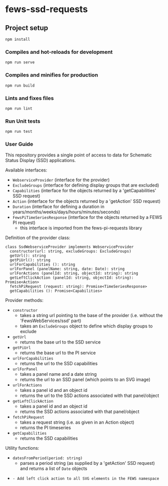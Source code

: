 # fews-ssd-requests

## Project setup
```
npm install
```

### Compiles and hot-reloads for development
```
npm run serve
```

### Compiles and minifies for production
```
npm run build
```

### Lints and fixes files
```
npm run lint
```

### Run Unit tests
```
npm run test
```

### User Guide

This repository provides a single point of access to data for
Schematic Status Display (SSD) applications.

Available interfaces:
* ```WebserviceProvider``` (interface for the provider)
* ```ExcludeGroups``` (interface for defining display groups that are excluded)
* ```Capabilities``` (interface for the objects returned by a 'getCapabilities' SSD request)
* ```Action``` (interface for the objects returned by a 'getAction' SSD request)
* ```Duration``` (interface for defining a duration in years/months/weeks/days/hours/minutes/seconds)
* ```FewsPiTimeSeriesResponse``` (interface for the objects returned by a FEWS PI request)
  - this interface is imported from the fews-pi-requests library

Definition of the provider class:

```
class SsdWebserviceProvider implements WebserviceProvider
  constructor(url: string, excludeGroups: ExcludeGroups)
  getUrl(): string
  getPiUrl(): string
  urlForCapabilities (): string
  urlForPanel (panelName: string, date: Date): string
  urlForActions (panelId: string, objectId: string): string
  getLeftClickAction (panelId: string, objectId: string): Promise<Action>
  fetchPiRequest (request: string): Promise<TimeSeriesResponse>
  getCapabilities (): Promise<Capabilities>
```

Provider methods:
* ```constructor```
  - takes a string url pointing to the base of the provider (i.e. without the 'FewsWebServices/ssd' part)
  - takes an ```ExcludeGroups``` object to define which display groups to exclude
* ```getUrl```
  - returns the base url to the SSD service
* ```getPiUrl```
  - returns the base url to the PI service
* ```urlForCapabilities```
  - returns the url to the SSD capabilities 
* ```urlForPanel```
  - takes a panel name and a date string
  - returns the url to an SSD panel (which points to an SVG image)
* ```urlForActions```
  - takes a panel id and an object id
  - returns the url to the SSD actions associated with that panel/object
* ```getLeftClickAction```
  - takes a panel id and an object id
  - returns the SSD actions associated with that panel/object
* ```fetchPiRequest```
  - takes a request string (i.e. as given in an Action object)
  - returns the PI timeseries
* ```getCapabilities```
  - returns the SSD capabilities

Utility functions:
* ```datesFromPeriod(period: string)```
  - parses a period string (as supplied by a 'getAction' SSD request)
    and returns a list of ```Date``` objects
* ```addLeftClickAction (svg: SVGElement, clickCallback: Function)
  - Add left click action to all SVG elements in the FEWS namespace
